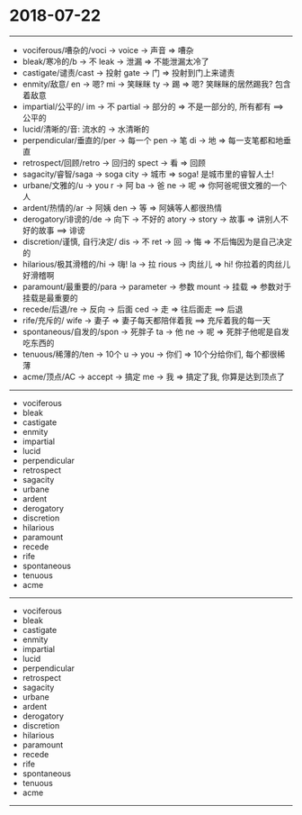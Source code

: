 # 2018-07-22

---

- vociferous/嘈杂的/voci -> voice -> 声音 => 嘈杂
- bleak/寒冷的/b -> 不 leak -> 泄漏 => 不能泄漏太冷了
- castigate/谴责/cast -> 投射 gate -> 门 => 投射到门上来谴责
- enmity/敌意/ en -> 嗯? mi -> 笑眯眯 ty -> 踢 => 嗯? 笑眯眯的居然踢我? 包含着敌意
- impartial/公平的/ im -> 不 partial -> 部分的 => 不是一部分的, 所有都有 ==> 公平的
- lucid/清晰的/音: 流水的 -> 水清晰的
- perpendicular/垂直的/per -> 每一个 pen -> 笔 di -> 地 => 每一支笔都和地垂直
- retrospect/回顾/retro -> 回归的 spect -> 看 => 回顾
- sagacity/睿智/saga -> soga city -> 城市 => soga! 是城市里的睿智人士!
- urbane/文雅的/u -> you r -> 阿 ba -> 爸 ne -> 呢 => 你阿爸呢很文雅的一个人
- ardent/热情的/ar -> 阿姨 den -> 等 => 阿姨等人都很热情
- derogatory/诽谤的/de -> 向下 -> 不好的 atory -> story -> 故事 => 讲别人不好的故事 ==> 诽谤
- discretion/谨慎, 自行决定/ dis -> 不 ret -> 回 -> 悔 => 不后悔因为是自己决定的
- hilarious/极其滑稽的/hi -> 嗨! la -> 拉 rious -> 肉丝儿 => hi! 你拉着的肉丝儿好滑稽啊
- paramount/最重要的/para -> parameter -> 参数 mount -> 挂载 => 参数对于挂载是最重要的
- recede/后退/re -> 反向 -> 后面 ced -> 走 => 往后面走 ==> 后退
- rife/充斥的/ wife -> 妻子 => 妻子每天都陪伴着我 ==> 充斥着我的每一天
- spontaneous/自发的/spon -> 死胖子 ta -> 他 ne -> 呢 => 死胖子他呢是自发吃东西的
- tenuous/稀薄的/ten -> 10个 u -> you -> 你们 => 10个分给你们, 每个都很稀薄
- acme/顶点/AC -> accept -> 搞定 me -> 我 => 搞定了我, 你算是达到顶点了

---

- vociferous
- bleak
- castigate
- enmity
- impartial
- lucid
- perpendicular
- retrospect
- sagacity
- urbane
- ardent
- derogatory
- discretion
- hilarious
- paramount
- recede
- rife
- spontaneous
- tenuous
- acme

---

- vociferous
- bleak
- castigate
- enmity
- impartial
- lucid
- perpendicular
- retrospect
- sagacity
- urbane
- ardent
- derogatory
- discretion
- hilarious
- paramount
- recede
- rife
- spontaneous
- tenuous
- acme

---
